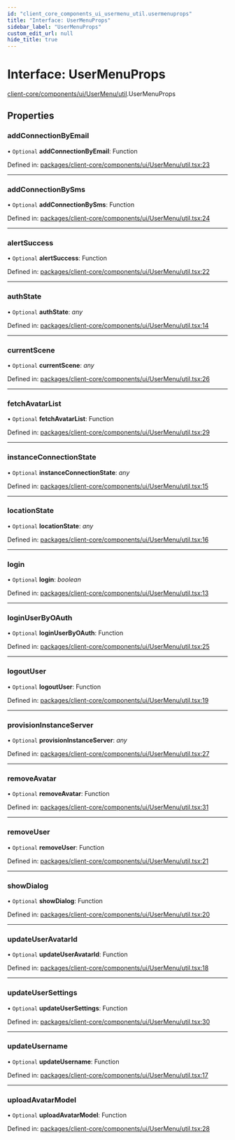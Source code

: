 ```yaml
---
id: "client_core_components_ui_usermenu_util.usermenuprops"
title: "Interface: UserMenuProps"
sidebar_label: "UserMenuProps"
custom_edit_url: null
hide_title: true
---
```


# Interface: UserMenuProps

[client-core/components/ui/UserMenu/util](../modules/client_core_components_ui_usermenu_util.md).UserMenuProps

## Properties

### addConnectionByEmail

• `Optional` **addConnectionByEmail**: Function

Defined in: [packages/client-core/components/ui/UserMenu/util.tsx:23](https://github.com/xr3ngine/xr3ngine/blob/5c3dcaef1/packages/client-core/components/ui/UserMenu/util.tsx#L23)

___

### addConnectionBySms

• `Optional` **addConnectionBySms**: Function

Defined in: [packages/client-core/components/ui/UserMenu/util.tsx:24](https://github.com/xr3ngine/xr3ngine/blob/5c3dcaef1/packages/client-core/components/ui/UserMenu/util.tsx#L24)

___

### alertSuccess

• `Optional` **alertSuccess**: Function

Defined in: [packages/client-core/components/ui/UserMenu/util.tsx:22](https://github.com/xr3ngine/xr3ngine/blob/5c3dcaef1/packages/client-core/components/ui/UserMenu/util.tsx#L22)

___

### authState

• `Optional` **authState**: *any*

Defined in: [packages/client-core/components/ui/UserMenu/util.tsx:14](https://github.com/xr3ngine/xr3ngine/blob/5c3dcaef1/packages/client-core/components/ui/UserMenu/util.tsx#L14)

___

### currentScene

• `Optional` **currentScene**: *any*

Defined in: [packages/client-core/components/ui/UserMenu/util.tsx:26](https://github.com/xr3ngine/xr3ngine/blob/5c3dcaef1/packages/client-core/components/ui/UserMenu/util.tsx#L26)

___

### fetchAvatarList

• `Optional` **fetchAvatarList**: Function

Defined in: [packages/client-core/components/ui/UserMenu/util.tsx:29](https://github.com/xr3ngine/xr3ngine/blob/5c3dcaef1/packages/client-core/components/ui/UserMenu/util.tsx#L29)

___

### instanceConnectionState

• `Optional` **instanceConnectionState**: *any*

Defined in: [packages/client-core/components/ui/UserMenu/util.tsx:15](https://github.com/xr3ngine/xr3ngine/blob/5c3dcaef1/packages/client-core/components/ui/UserMenu/util.tsx#L15)

___

### locationState

• `Optional` **locationState**: *any*

Defined in: [packages/client-core/components/ui/UserMenu/util.tsx:16](https://github.com/xr3ngine/xr3ngine/blob/5c3dcaef1/packages/client-core/components/ui/UserMenu/util.tsx#L16)

___

### login

• `Optional` **login**: *boolean*

Defined in: [packages/client-core/components/ui/UserMenu/util.tsx:13](https://github.com/xr3ngine/xr3ngine/blob/5c3dcaef1/packages/client-core/components/ui/UserMenu/util.tsx#L13)

___

### loginUserByOAuth

• `Optional` **loginUserByOAuth**: Function

Defined in: [packages/client-core/components/ui/UserMenu/util.tsx:25](https://github.com/xr3ngine/xr3ngine/blob/5c3dcaef1/packages/client-core/components/ui/UserMenu/util.tsx#L25)

___

### logoutUser

• `Optional` **logoutUser**: Function

Defined in: [packages/client-core/components/ui/UserMenu/util.tsx:19](https://github.com/xr3ngine/xr3ngine/blob/5c3dcaef1/packages/client-core/components/ui/UserMenu/util.tsx#L19)

___

### provisionInstanceServer

• `Optional` **provisionInstanceServer**: *any*

Defined in: [packages/client-core/components/ui/UserMenu/util.tsx:27](https://github.com/xr3ngine/xr3ngine/blob/5c3dcaef1/packages/client-core/components/ui/UserMenu/util.tsx#L27)

___

### removeAvatar

• `Optional` **removeAvatar**: Function

Defined in: [packages/client-core/components/ui/UserMenu/util.tsx:31](https://github.com/xr3ngine/xr3ngine/blob/5c3dcaef1/packages/client-core/components/ui/UserMenu/util.tsx#L31)

___

### removeUser

• `Optional` **removeUser**: Function

Defined in: [packages/client-core/components/ui/UserMenu/util.tsx:21](https://github.com/xr3ngine/xr3ngine/blob/5c3dcaef1/packages/client-core/components/ui/UserMenu/util.tsx#L21)

___

### showDialog

• `Optional` **showDialog**: Function

Defined in: [packages/client-core/components/ui/UserMenu/util.tsx:20](https://github.com/xr3ngine/xr3ngine/blob/5c3dcaef1/packages/client-core/components/ui/UserMenu/util.tsx#L20)

___

### updateUserAvatarId

• `Optional` **updateUserAvatarId**: Function

Defined in: [packages/client-core/components/ui/UserMenu/util.tsx:18](https://github.com/xr3ngine/xr3ngine/blob/5c3dcaef1/packages/client-core/components/ui/UserMenu/util.tsx#L18)

___

### updateUserSettings

• `Optional` **updateUserSettings**: Function

Defined in: [packages/client-core/components/ui/UserMenu/util.tsx:30](https://github.com/xr3ngine/xr3ngine/blob/5c3dcaef1/packages/client-core/components/ui/UserMenu/util.tsx#L30)

___

### updateUsername

• `Optional` **updateUsername**: Function

Defined in: [packages/client-core/components/ui/UserMenu/util.tsx:17](https://github.com/xr3ngine/xr3ngine/blob/5c3dcaef1/packages/client-core/components/ui/UserMenu/util.tsx#L17)

___

### uploadAvatarModel

• `Optional` **uploadAvatarModel**: Function

Defined in: [packages/client-core/components/ui/UserMenu/util.tsx:28](https://github.com/xr3ngine/xr3ngine/blob/5c3dcaef1/packages/client-core/components/ui/UserMenu/util.tsx#L28)
